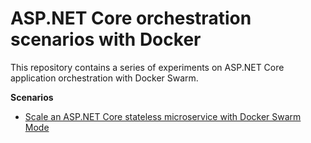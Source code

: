 # ASP.NET Core orchestration scenarios with Docker

This repository contains a series of experiments on ASP.NET Core application orchestration with Docker Swarm.

**Scenarios**
* [Scale an ASP.NET Core stateless microservice with Docker Swarm Mode](https://github.com/stefanprodan/aspnetcore-dockerswarm/wiki/Stateless-microservice-scaling)
